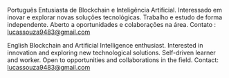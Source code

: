 Português
Entusiasta de Blockchain e Inteligência Artificial.
Interessado em inovar e explorar novas soluções tecnológicas.
Trabalho e estudo de forma independente.
Aberto a oportunidades e colaborações na área.
Contato : lucassouza9483@gmail.com

English
Blockchain and Artificial Intelligence enthusiast.
Interested in innovation and exploring new technological solutions.
Self-driven learner and worker.
Open to opportunities and collaborations in the field.
Contact: lucassouza9483@gmail.com
